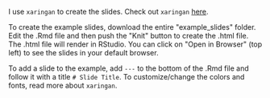 I use `xaringan` to create the slides. Check out `xaringan` [here](https://bookdown.org/yihui/rmarkdown/xaringan.html).

To create the example slides, download the entire "example_slides" folder. Edit the .Rmd file and then push the "Knit" button to create the .html file. The .html file will render in RStudio. You can click on "Open in Browser" (top left) to see the slides in your default browser.

To add a slide to the example, add `---` to the bottom of the .Rmd file and follow it with a title `# Slide Title`. To customize/change the colors and fonts, read more about `xaringan`.